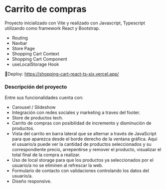 # Carrito de compras
Proyecto inicializado con Vite y realizado con Javascript, Typescript utilizando como framework React y Bootstrap.
- Routing
- Navbar
- Store Page
- Shopping Cart Context
- Shopping Cart Component
- useLocalStorage Hook

🔗Deploy: https://shopping-cart-react-ts-six.vercel.app/

### Descripción del proyecto
Entre sus funcionalidades cuenta con:
- Carousel / Slideshow
- Integración con redes sociales y marketing a traves del footer.
- Store de productos tech.
- Carrito de compras con posibilidad de incremento y disminución de productos.
- Vista del carrito en barra lateral que se alternar a través de JavaScript para que aparezca desde el borde derecho de la ventana gráfica. Aqui el usuario/a puede ver la cantidad de productos seleccionados y su correspondiente precio, arrepentirse y remover el producto, visualizar el total final de la compra a realizar. 
- Uso de local storage para que los productos ya seleccionados por el usuario/a no se eliminen al refrescar la web.
- Formulario de contacto con validaciones controlando los datos del usuario/a.
- Diseño responsive.
